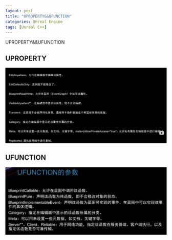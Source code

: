 ```yaml
---
layout: post
title: "UPROPERTY&&UFUNCTION"
categories: Unreal Engine
tags: [Unreal C++]
---
```


UPROPERTY&&UFUNCTION

## UPROPERTY

![My helpful screenshot](/assets/UPROPERTY/1.png)

## UFUNCTION

![My helpful screenshot](/assets/UPROPERTY/2.png)

